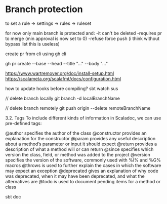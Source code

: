 # Branch protection
to set a rule -> settings -> rules -> ruleset

for now only main branch is protected and:
-it can't be deleted
-requires pr to merge (min approval is now set to 0)
-refuse force push (i think without bypass list this is useless)

create pr from cli using gh cli

gh pr create --base <branch where to merge> --head <branch with modification to merge> --title "..." --body "..."

https://www.wartremover.org/doc/install-setup.html
https://scalameta.org/scalafmt/docs/configuration.html

how to update hooks before compiling? sbt watch sus

// delete branch locally
git branch -d localBranchName

// delete branch remotely
git push origin --delete remoteBranchName

3.2. Tags
To include different kinds of information in Scaladoc, we can use pre-defined tags:

@author specifies the author of the class
@constructor provides an explanation for the constructor
@param provides any useful description about a method’s parameter or input it should expect
@return provides a description of what a method will or can return
@since specifies which version the class, field, or method was added to the project
@version specifies the version of the software, commonly used with %I% and %G% macros
@throws is used to further explain the cases in which the software may expect an exception
@deprecated gives an explanation of why code was deprecated, when it may have been deprecated, and what the alternatives are
@todo is used to document pending items for a method or class

sbt doc